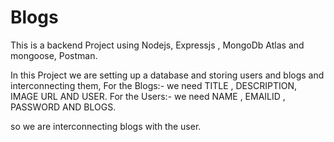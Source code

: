 # Blogs

This is a backend Project using Nodejs, Expressjs , MongoDb Atlas and mongoose, Postman.

In this Project we are setting up a database and storing users and blogs and interconnecting them,
For the Blogs:- we need TITLE , DESCRIPTION, IMAGE URL AND USER.
For the Users:- we need NAME , EMAILID , PASSWORD AND BLOGS.

so we are interconnecting blogs with the user.

